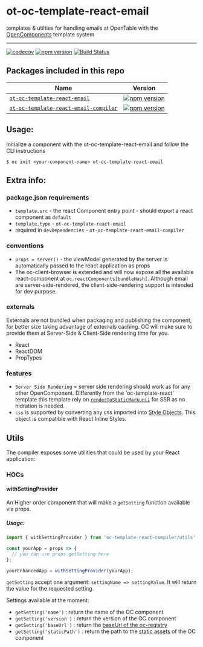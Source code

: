 ot-oc-template-react-email
==========================

templates & utilties for handling emails at OpenTable with the [OpenComponents](https://github.com/opentable/oc) template system

***

[![codecov](https://codecov.io/gh/opentable/ot-oc-template-react-email/branch/master/graph/badge.svg)](https://codecov.io/gh/opentable/ot-oc-template-react-email)
[![npm version](https://badge.fury.io/js/ot-oc-template-react-email.svg)](http://badge.fury.io/js/ot-oc-template-react-email)
[![Build Status](https://travis-ci.org/opentable/ot-oc-template-react-email.svg?branch=master)](https://travis-ci.org/opentable/ot-oc-template-react-email)

## Packages included in this repo

| Name | Version |
|--------|-------|
| [`ot-oc-template-react-email`](/packages/ot-oc-template-react-email) | [![npm version](https://badge.fury.io/js/ot-oc-template-react-email.svg)](http://badge.fury.io/js/ot-oc-template-react-email) |
| [`ot-oc-template-react-email-compiler`](/packages/ot-oc-template-react-email-compiler) | [![npm version](https://badge.fury.io/js/ot-oc-template-react-email-compiler.svg)](http://badge.fury.io/js/ot-oc-template-react-email-compiler) 


## Usage:

Initialize a component with the ot-oc-template-react-email and follow the CLI instructions

```
$ oc init <your-component-name> ot-oc-template-react-email
```

## Extra info:
### package.json requirements
- `template.src` - the react Component entry point -  should export a react component as `default`
- `template.type` -  `ot-oc-template-react-email`
- required in `devDependencies` -  `ot-oc-template-react-email-compiler`
### conventions
- `props = server()` - the viewModel generated by the server is automatically passed to the react application as props
- The oc-client-browser is extended and will now expose all the available react-component at `oc.reactComponents[bundleHash]`. Although email are server-side-rendered, the client-side-rendering support is intended for dev purpose.

### externals
Externals are not bundled when packaging and publishing the component, for better size taking advantage of externals caching. OC will make sure to provide them at Server-Side & Client-Side rendering time for you.
- React
- ReactDOM
- PropTypes
 
### features
- `Server Side Rendering` = server side rendering should work as for any other OpenComponent. Differently from the 'oc-template-react' template this template rely on [`renderToStaticMarkup()`](https://reactjs.org/docs/react-dom-server.html#rendertostaticmarkup) for SSR as no hidration is needed.
- `css` is supported by converting any css imported into [Style Objects](https://www.w3schools.com/jsref/dom_obj_style.asp). This object is compatible with React Inline Styles. 



## Utils

The compiler exposes some utilities that could be used by your React application:

### HOCs

#### withSettingProvider

An Higher order component that will make a `getSetting` function available via props.

##### Usage:

```javascript
import { withSettingProvider } from 'oc-template-react-compiler/utils';

const yourApp = props => {
  // you can use props.getSetting here
};

yourEnhancedApp = withSettingProvider(yourApp);
```

`getSetting` accept one argument: `settingName => settingValue`. It will return the value for the requested setting.

Settings available at the moment:
- `getSetting('name')` : return the name of the OC component
- `getSetting('version')` : return the version of the OC component
- `getSetting('baseUrl')` : return the [baseUrl of the oc-registry](https://github.com/opentable/oc/wiki/The-server.js#context-properties)
- `getSetting('staticPath')` : return the path to the [static assets](https://github.com/opentable/oc/wiki/The-server.js#add-static-resource-to-the-component) of the OC component